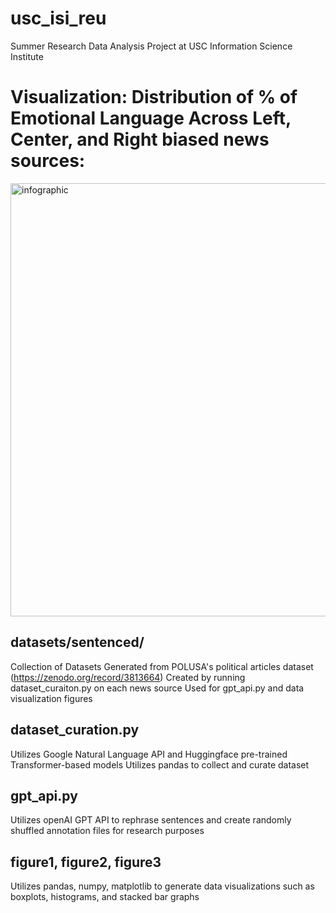 # usc_isi_reu
Summer Research Data Analysis Project at USC Information Science Institute

# Visualization: Distribution of % of Emotional Language Across Left, Center, and Right biased news sources:
<img width="693" alt="infographic" src="https://github.com/chen70335/usc_isi_reu/assets/101837218/0358ccfd-f909-4a31-8e7a-f0bce679a09d">

## datasets/sentenced/
Collection of Datasets Generated from POLUSA's political articles dataset (https://zenodo.org/record/3813664)
Created by running dataset_curaiton.py on each news source
Used for gpt_api.py and data visualization figures

## dataset_curation.py
Utilizes Google Natural Language API and Huggingface pre-trained Transformer-based models
Utilizes pandas to collect and curate dataset

## gpt_api.py
Utilizes openAI GPT API to rephrase sentences and create randomly shuffled annotation files for research purposes

## figure1, figure2, figure3
Utilizes pandas, numpy, matplotlib to generate data visualizations such as boxplots, histograms, and stacked bar graphs

